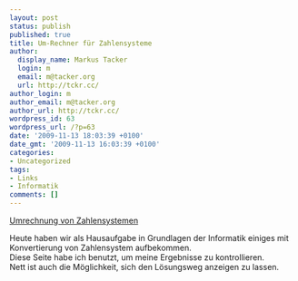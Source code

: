 ```yaml
---
layout: post
status: publish
published: true
title: Um-Rechner für Zahlensysteme
author:
  display_name: Markus Tacker
  login: m
  email: m@tacker.org
  url: http://tckr.cc/
author_login: m
author_email: m@tacker.org
author_url: http://tckr.cc/
wordpress_id: 63
wordpress_url: /?p=63
date: '2009-11-13 18:03:39 +0100'
date_gmt: '2009-11-13 16:03:39 +0100'
categories:
- Uncategorized
tags:
- Links
- Informatik
comments: []
---
```

<p><a href="http://www.arndt-bruenner.de/mathe/scripts/Zahlensysteme.htm">Umrechnung von Zahlensystemen</a></p>
<p>Heute haben wir als Hausaufgabe in Grundlagen der Informatik einiges mit Konvertierung von Zahlensystem aufbekommen.<br />
Diese Seite habe ich benutzt, um meine Ergebnisse zu kontrollieren.<br />
Nett ist auch die Möglichkeit, sich den Lösungsweg anzeigen zu lassen.</p>
